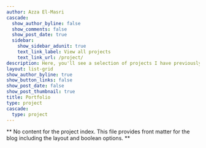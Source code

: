 ```yaml
---
author: Azza El-Masri
cascade:
  show_author_byline: false
  show_comments: false
  show_post_date: true
  sidebar:
    show_sidebar_adunit: true
    text_link_label: View all projects
    text_link_url: /project/
description: Here, you'll see a selection of projects I have previously worked on throughout my career.
layout: list-grid
show_author_byline: true
show_button_links: false
show_post_date: false
show_post_thumbnail: true
title: Portfolio
type: project
cascade:
  type: project
---
```


** No content for the project index. This file provides front matter for the blog including the layout and boolean options. **
